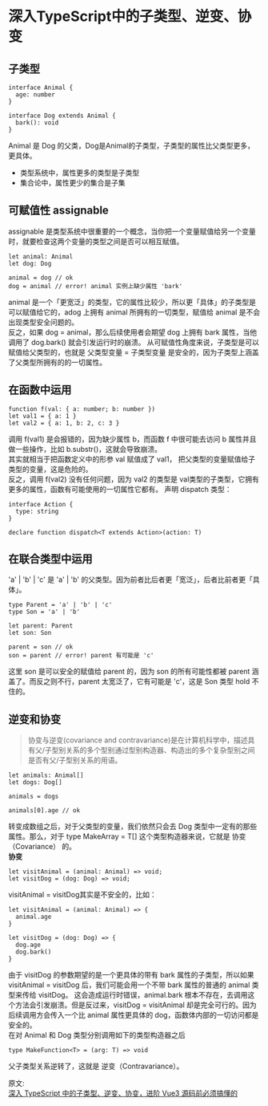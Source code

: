 # 深入TypeScript中的子类型、逆变、协变
## 子类型
``` 
interface Animal {
  age: number
}

interface Dog extends Animal {
  bark(): void
}
```
Animal 是 Dog 的父类，Dog是Animal的子类型，子类型的属性比父类型更多，更具体。
- 类型系统中，属性更多的类型是子类型
- 集合论中，属性更少的集合是子集

## 可赋值性 assignable
assignable 是类型系统中很重要的一个概念，当你把一个变量赋值给另一个变量时，就要检查这两个变量的类型之间是否可以相互赋值。
``` 
let animal: Animal
let dog: Dog

animal = dog // ok
dog = animal // error! animal 实例上缺少属性 'bark'
```
animal 是一个「更宽泛」的类型，它的属性比较少，所以更「具体」的子类型是可以赋值给它的，adog 上拥有 animal 所拥有的一切类型，赋值给 animal 是不会出现类型安全问题的。  
反之，如果 dog = animal，那么后续使用者会期望 dog 上拥有 bark 属性，当他调用了 dog.bark() 就会引发运行时的崩溃。
从可赋值性角度来说，子类型是可以赋值给父类型的，也就是 父类型变量 = 子类型变量 是安全的，因为子类型上涵盖了父类型所拥有的的一切属性。
## 在函数中运用
``` 
function f(val: { a: number; b: number })
let val1 = { a: 1 }
let val2 = { a: 1, b: 2, c: 3 }
```
调用 f(val1) 是会报错的，因为缺少属性 b，而函数 f 中很可能去访问 b 属性并且做一些操作，比如 b.substr()，这就会导致崩溃。  
其实就相当于把函数定义中的形参 val 赋值成了 val1， 把父类型的变量赋值给子类型的变量，这是危险的。  
反之，调用 f(val2) 没有任何问题，因为 val2 的类型是 val类型的子类型，它拥有更多的属性，函数有可能使用的一切属性它都有。
声明 dispatch 类型：
``` 
interface Action {
  type: string
}

declare function dispatch<T extends Action>(action: T)
```
## 在联合类型中运用
'a' | 'b' | 'c' 是 'a' | 'b' 的父类型。因为前者比后者更「宽泛」，后者比前者更「具体」。
``` 
type Parent = 'a' | 'b' | 'c'
type Son = 'a' | 'b'

let parent: Parent
let son: Son

parent = son // ok
son = parent // error! parent 有可能是 'c'
```
这里 son 是可以安全的赋值给 parent 的，因为 son 的所有可能性都被 parent 涵盖了。而反之则不行，parent 太宽泛了，它有可能是 'c'，这是 Son 类型 hold 不住的。  
## 逆变和协变
>协变与逆变(covariance and contravariance)是在计算机科学中，描述具有父/子型别关系的多个型别通过型别构造器、构造出的多个复杂型别之间是否有父/子型别关系的用语。
``` 
let animals: Animal[]
let dogs: Dog[]

animals = dogs

animals[0].age // ok
```
转变成数组之后，对于父类型的变量，我们依然只会去 Dog 类型中一定有的那些属性。那么，对于 type MakeArray<T> = T[] 这个类型构造器来说，它就是 协变（Covariance） 的。  
**协变**  
``` 
let visitAnimal = (animal: Animal) => void;
let visitDog = (dog: Dog) => void;
```
visitAnimal = visitDog其实是不安全的，比如：
``` 
let visitAnimal = (animal: Animal) => {
  animal.age
}

let visitDog = (dog: Dog) => {
  dog.age
  dog.bark()
}
```
由于 visitDog 的参数期望的是一个更具体的带有 bark 属性的子类型，所以如果 visitAnimal = visitDog 后，我们可能会用一个不带 bark 属性的普通的 animal 类型来传给 visitDog。
这会造成运行时错误，animal.bark 根本不存在，去调用这个方法会引发崩溃。但是反过来，visitDog = visitAnimal 却是完全可行的。因为后续调用方会传入一个比 animal 属性更具体的 dog，函数体内部的一切访问都是安全的。  
在对 Animal 和 Dog 类型分别调用如下的类型构造器之后
``` 
type MakeFunction<T> = (arg: T) => void
```
父子类型关系逆转了，这就是 逆变（Contravariance）。

原文:  
[深入 TypeScript 中的子类型、逆变、协变，进阶 Vue3 源码前必须搞懂的](https://juejin.cn/post/6855517117778198542?content_source_url=https%3A%2F%2Fgithub.com%2Fvue3%2Fvue3-News)
